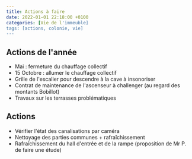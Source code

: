 ```yaml
---
title: Actions à faire
date: 2022-01-01 22:18:00 +0100
categories: [Vie de l'immeuble]
tags: [actions, colonie, vie]
---
```


## Actions de l'année
- Mai : fermeture du chauffage collectif 
- 15 Octobre : allumer le chauffage collectif
- Grille de l'escalier pour descendre à la cave à insonoriser
- Contrat de maintenance de l'ascenseur à challenger (au regard des montants Bobillot)
- Travaux sur les terrasses problématiques

## Actions 
- Vérifier l'état des canalisations par caméra
- Nettoyage des parties communes + rafraîchissement 
- Rafraîchissement du hall d'entrée et de la rampe (proposition de Mr P. de faire une étude)